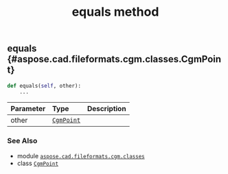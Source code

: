 ﻿---
title: equals method
second_title: Aspose.CAD for Python via .NET API References
description: 
type: docs
weight: 40
url: /python-net/aspose.cad.fileformats.cgm.classes/cgmpoint/equals/
is_root: false
---

## equals {#aspose.cad.fileformats.cgm.classes.CgmPoint}





```python
def equals(self, other):
    ...
```


| Parameter | Type | Description |
| :- | :- | :- |
| other | [`CgmPoint`](/cad/python-net/aspose.cad.fileformats.cgm.classes/cgmpoint) |  |



### See Also
* module [`aspose.cad.fileformats.cgm.classes`](../../)
* class [`CgmPoint`](/cad/python-net/aspose.cad.fileformats.cgm.classes/cgmpoint)
